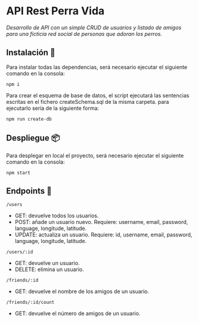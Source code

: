 # API Rest Perra Vida

_Desarrollo de API con un simple CRUD de usuarios y listado de amigos para una ficticia red social de personas que adoran los perros._



## Instalación 🔧

Para instalar todas las dependencias, será necesario ejecutar el siguiente comando en la consola:

```
npm i
```

Para crear el esquema de base de datos, el script ejecutará las sentencias escritas en el fichero createSchema.sql de la misma carpeta. para ejecutarlo sería de la siguiente forma:

```
npm run create-db
```

## Despliegue 📦

Para desplegar en local el proyecto, será necesario ejecutar el siguiente comando en la consola:

```
npm start
```

## Endpoints 🍺

```
/users
```
- GET: devuelve todos los usuarios.
- POST: añade un usuario nuevo. Requiere: username, email, password, language, longitude, latitude.
- UPDATE: actualiza un usuario. Requiere: id, username, email, password, language, longitude, latitude.
```
/users/:id
```
- GET: devuelve un usuario.
- DELETE: elimina un usuario.
```
/friends/:id
```
- GET: devuelve el nombre de los amigos de un usuario.
```
/friends/:id/count
```
- GET: devuelve el número de amigos de un usuario.